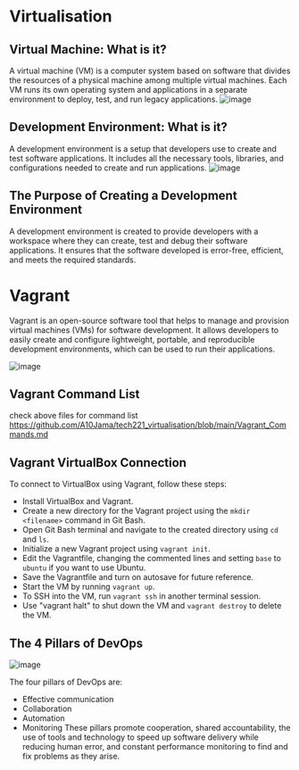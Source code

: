 # Virtualisation
## Virtual Machine: What is it?
A virtual machine (VM) is a computer system based on software that divides the resources of a physical machine among multiple virtual machines. Each VM runs its own operating system and applications in a separate environment to deploy, test, and run legacy applications.
![image](https://user-images.githubusercontent.com/129948378/232549051-823ea280-46e2-4774-81c2-a07400576d46.png)

## Development Environment: What is it?
A development environment is a setup that developers use to create and test software applications. It includes all the necessary tools, libraries, and configurations needed to create and run applications.
![image](https://user-images.githubusercontent.com/129948378/232550428-98e26852-7520-4c12-8c71-484b18acf6d3.png)

## The Purpose of Creating a Development Environment
A development environment is created to provide developers with a workspace where they can create, test and debug their software applications. It ensures that the software developed is error-free, efficient, and meets the required standards.
# Vagrant
Vagrant is an open-source software tool that helps to manage and provision virtual machines (VMs) for software development. It allows developers to easily create and configure lightweight, portable, and reproducible development environments, which can be used to run their applications.

![image](https://user-images.githubusercontent.com/129948378/232552164-aa93bf3b-52b8-44d7-a928-e8a15625ba5f.png)

## Vagrant Command List
check above files for command list
https://github.com/A10Jama/tech221_virtualisation/blob/main/Vagrant_Commands.md
## Vagrant VirtualBox Connection

To connect to VirtualBox using Vagrant, follow these steps:

- Install VirtualBox and Vagrant.
- Create a new directory for the Vagrant project using the `mkdir <filename>` command in Git Bash.
- Open Git Bash terminal and navigate to the created directory using `cd` and `ls`.
- Initialize a new Vagrant project using `vagrant init`.
- Edit the Vagrantfile, changing the commented lines and setting `base` to `ubuntu` if you want to use Ubuntu.
- Save the Vagrantfile and turn on autosave for future reference.
- Start the VM by running `vagrant up`.
- To SSH into the VM, run `vagrant ssh` in another terminal session.
- Use "vagrant halt" to shut down the VM and `vagrant destroy` to delete the VM.

## The 4 Pillars of DevOps
![image](https://user-images.githubusercontent.com/129948378/232556465-f0991550-f2ac-4076-809f-02701bb11cb3.png)

The four pillars of DevOps are:

- Effective communication
- Collaboration
- Automation
- Monitoring
These pillars promote cooperation, shared accountability, the use of tools and technology to speed up software delivery while reducing human error, and constant performance monitoring to find and fix problems as they arise.



